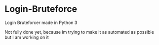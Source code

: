 # Login-Bruteforce
Login Bruteforcer made in Python 3

Not fully done yet, because im trying to make it as automated as possible but I am working on it

